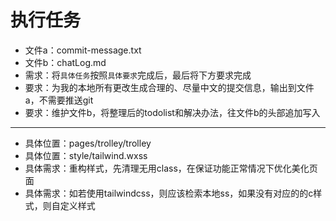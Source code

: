 # 执行任务

- 文件a：commit-message.txt
- 文件b：chatLog.md
- 需求：将`具体任务`按照`具体要求`完成后，最后将下方要求完成
- 要求：为我的本地所有更改生成合理的、尽量中文的提交信息，输出到文件a，不需要推送git
- 要求：维护文件b，将整理后的todolist和解决办法，往文件b的头部追加写入

--- 

- 具体位置：pages/trolley/trolley
- 具体位置：style/tailwind.wxss
- 具体需求：重构样式，先清理无用class，在保证功能正常情况下优化美化页面
- 具体需求：如若使用tailwindcss，则应该检索本地ss，如果没有对应的的c样式，则自定义样式
